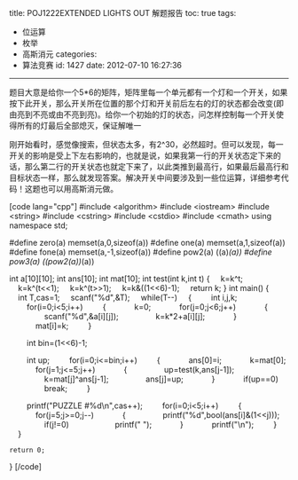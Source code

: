 title: POJ1222EXTENDED LIGHTS OUT 解题报告
toc: true
tags:
  - 位运算
  - 枚举
  - 高斯消元
categories:
  - 算法竞赛
id: 1427
date: 2012-07-10 16:27:36
---

题目大意是给你一个5*6的矩阵，矩阵里每一个单元都有一个灯和一个开关，如果按下此开关，那么开关所在位置的那个灯和开关前后左右的灯的状态都会改变(即由亮到不亮或由不亮到亮)。给你一个初始的灯的状态，问怎样控制每一个开关使得所有的灯最后全部熄灭，保证解唯一

刚开始看时，感觉像搜索，但状态太多，有2^30，必然超时。但可以发现，每一开关的影响是受上下左右影响的，也就是说，如果我第一行的开关状态定下来的话，那么第二行的开关状态也就定下来了，以此类推到最高行，如果最后最高行和目标状态一样，那么就发现答案。解决开关中间要涉及到一些位运算，详细参考代码！这题也可以用高斯消元做。

[code lang="cpp"]
#include &lt;algorithm&gt;
#include &lt;iostream&gt;
#include &lt;string&gt;
#include &lt;cstring&gt;
#include &lt;cstdio&gt;
#include &lt;cmath&gt;
using namespace std;

#define zero(a) memset(a,0,sizeof(a))
#define one(a) memset(a,1,sizeof(a))
#define fone(a) memset(a,-1,sizeof(a))
#define pow2(a) ((a)*(a))
#define pow3(a) ((pow2(a))*(a))

int a[10][10];
int ans[10];
int mat[10];
int test(int k,int t)
{
    k=k^t;
    k=k^(t&lt;&lt;1);
    k=k^(t&gt;&gt;1);
    k=k&amp;((1&lt;&lt;6)-1);
    return k;
}
int main()
{
    int T,cas=1;
    scanf(&quot;%d&quot;,&amp;T);
    while(T--)
    {
        int i,j,k;
        for(i=0;i&lt;5;i++)
        {
            k=0;
            for(j=0;j&lt;6;j++)
            {
                scanf(&quot;%d&quot;,&amp;a[i][j]);
                k=k*2+a[i][j];
            }
            mat[i]=k;
        }

        int bin=(1&lt;&lt;6)-1;

        int up;
        for(i=0;i&lt;=bin;i++)
        {
            ans[0]=i;
            k=mat[0];
            for(j=1;j&lt;=5;j++)
            {
                up=test(k,ans[j-1]);
                k=mat[j]^ans[j-1];
                ans[j]=up;
            }
            if(up==0)
                break;
        }

        printf(&quot;PUZZLE #%d\n&quot;,cas++);
        for(i=0;i&lt;5;i++)
        {
            for(j=5;j&gt;=0;j--)
            {
                printf(&quot;%d&quot;,bool(ans[i]&amp;(1&lt;&lt;j)));
                if(j!=0)
                    printf(&quot; &quot;);
            }
            printf(&quot;\n&quot;);
        }
    }

    return 0;
}
[/code]
